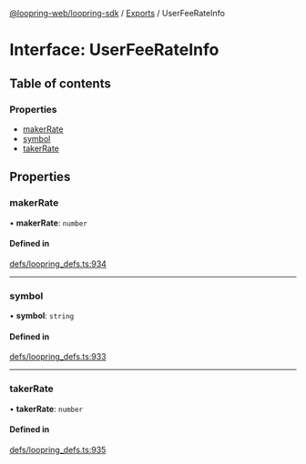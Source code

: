 [@loopring-web/loopring-sdk](../README.md) / [Exports](../modules.md) / UserFeeRateInfo

# Interface: UserFeeRateInfo

## Table of contents

### Properties

- [makerRate](UserFeeRateInfo.md#makerrate)
- [symbol](UserFeeRateInfo.md#symbol)
- [takerRate](UserFeeRateInfo.md#takerrate)

## Properties

### makerRate

• **makerRate**: `number`

#### Defined in

[defs/loopring_defs.ts:934](https://github.com/Loopring/loopring_sdk/blob/24fdf4c/src/defs/loopring_defs.ts#L934)

___

### symbol

• **symbol**: `string`

#### Defined in

[defs/loopring_defs.ts:933](https://github.com/Loopring/loopring_sdk/blob/24fdf4c/src/defs/loopring_defs.ts#L933)

___

### takerRate

• **takerRate**: `number`

#### Defined in

[defs/loopring_defs.ts:935](https://github.com/Loopring/loopring_sdk/blob/24fdf4c/src/defs/loopring_defs.ts#L935)
